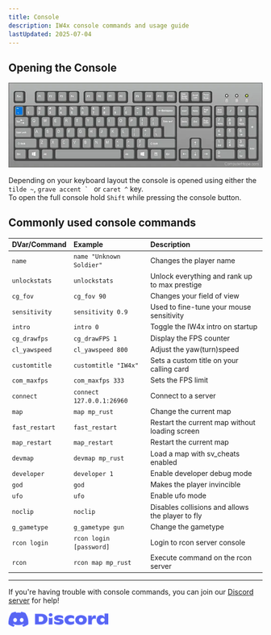 ```yaml
---
title: Console
description: IW4x console commands and usage guide
lastUpdated: 2025-07-04
---
```


## Opening the Console

![The console key is usually right under the ESC key.](../../../assets/img/console/keyboard.png)

Depending on your keyboard layout the console is opened using either the `tilde ~`, ````grave accent ` ````  or `caret ^` key.  
To open the full console hold `Shift` while pressing the console button.

## Commonly used console commands

| DVar/Command | Example | Description |
|:-------------|:--------|:------------|
| `name` | `name "Unknown Soldier"` | Changes the player name |
| `unlockstats` | `unlockstats` | Unlock everything and rank up to max prestige |
| `cg_fov` | `cg_fov 90` | Changes your field of view |
| `sensitivity` | `sensitivity 0.9` | Used to fine-tune your mouse sensitivity |
| `intro` | `intro 0` | Toggle the IW4x intro on startup |
| `cg_drawfps` | `cg_drawFPS 1` | Display the FPS counter |
| `cl_yawspeed` | `cl_yawspeed 800` | Adjust the yaw(turn)speed |
| `customtitle` | `customtitle "IW4x"` | Sets a custom title on your calling card |
| `com_maxfps` | `com_maxfps 333` | Sets the FPS limit |
| `connect` | `connect 127.0.0.1:26960` | Connect to a server |
| `map` | `map mp_rust` | Change the current map |
| `fast_restart` | `fast_restart` | Restart the current map without loading screen |
| `map_restart` | `map_restart` | Restart the current map |
| `devmap` | `devmap mp_rust` | Load a map with sv_cheats enabled |
| `developer` | `developer 1` | Enable developer debug mode |
| `god` | `god` | Makes the player invincible |
| `ufo` | `ufo` | Enable ufo mode |
| `noclip` | `noclip` | Disables collisions and allows the player to fly |
| `g_gametype` | `g_gametype gun` | Change the gametype |
| `rcon login` | `rcon login [password]` | Login to rcon server console |
| `rcon` | `rcon map mp_rust` | Execute command on the rcon server |

---

If you're having trouble with console commands, you can join our [Discord server](https://discord.com/invite/pV2qJscTXf) for help!

[![Discord Server](../../../assets/img/common/discord.png)](https://discord.com/invite/pV2qJscTXf)

